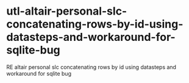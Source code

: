 # utl-altair-personal-slc-concatenating-rows-by-id-using-datasteps-and-workaround-for-sqlite-bug
RE altair personal slc concatenating rows by id using datasteps and workaround for sqlite bug

